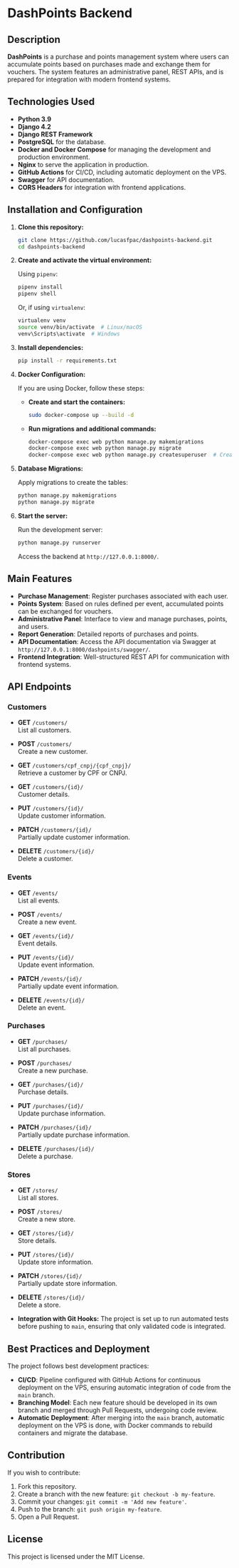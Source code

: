 # DashPoints Backend

## Description
**DashPoints** is a purchase and points management system where users can accumulate points based on purchases made and exchange them for vouchers. The system features an administrative panel, REST APIs, and is prepared for integration with modern frontend systems.

## Technologies Used
- **Python 3.9**
- **Django 4.2**
- **Django REST Framework**
- **PostgreSQL** for the database.
- **Docker and Docker Compose** for managing the development and production environment.
- **Nginx** to serve the application in production.
- **GitHub Actions** for CI/CD, including automatic deployment on the VPS.
- **Swagger** for API documentation.
- **CORS Headers** for integration with frontend applications.
<!-- - **JWT** for secure authentication. -->
<!-- - **Phonenumbers** for phone number validation. -->

## Installation and Configuration

1. **Clone this repository:**

    ```bash
    git clone https://github.com/lucasfpac/dashpoints-backend.git
    cd dashpoints-backend
    ```

2. **Create and activate the virtual environment:**

    Using `pipenv`:

    ```bash
    pipenv install
    pipenv shell
    ```

    Or, if using `virtualenv`:

    ```bash
    virtualenv venv
    source venv/bin/activate  # Linux/macOS
    venv\Scripts\activate  # Windows
    ```

3. **Install dependencies:**

    ```bash
    pip install -r requirements.txt
    ```

4. **Docker Configuration:**

    If you are using Docker, follow these steps:

    - **Create and start the containers:**

        ```bash
        sudo docker-compose up --build -d
        ```

    - **Run migrations and additional commands:**

        ```bash
        docker-compose exec web python manage.py makemigrations
        docker-compose exec web python manage.py migrate
        docker-compose exec web python manage.py createsuperuser  # Create optional superuser
        ```

5. **Database Migrations:**

    Apply migrations to create the tables:

    ```bash
    python manage.py makemigrations
    python manage.py migrate
    ```

6. **Start the server:**

    Run the development server:

    ```bash
    python manage.py runserver
    ```

    Access the backend at `http://127.0.0.1:8000/`.

## Main Features

- **Purchase Management**: Register purchases associated with each user.
- **Points System**: Based on rules defined per event, accumulated points can be exchanged for vouchers.
- **Administrative Panel**: Interface to view and manage purchases, points, and users.
- **Report Generation**: Detailed reports of purchases and points.
- **API Documentation**: Access the API documentation via Swagger at `http://127.0.0.1:8000/dashpoints/swagger/`.
- **Frontend Integration**: Well-structured REST API for communication with frontend systems.
<!-- - **User Authentication System**: Login and registration of users using JWT. -->

## API Endpoints

### Customers
- **GET** `/customers/`  
  List all customers.
  
- **POST** `/customers/`  
  Create a new customer.

- **GET** `/customers/cpf_cnpj/{cpf_cnpj}/`  
  Retrieve a customer by CPF or CNPJ.

- **GET** `/customers/{id}/`  
  Customer details.

- **PUT** `/customers/{id}/`  
  Update customer information.

- **PATCH** `/customers/{id}/`  
  Partially update customer information.

- **DELETE** `/customers/{id}/`  
  Delete a customer.

### Events
- **GET** `/events/`  
  List all events.
  
- **POST** `/events/`  
  Create a new event.

- **GET** `/events/{id}/`  
  Event details.

- **PUT** `/events/{id}/`  
  Update event information.

- **PATCH** `/events/{id}/`  
  Partially update event information.

- **DELETE** `/events/{id}/`  
  Delete an event.

### Purchases
- **GET** `/purchases/`  
  List all purchases.
  
- **POST** `/purchases/`  
  Create a new purchase.

- **GET** `/purchases/{id}/`  
  Purchase details.

- **PUT** `/purchases/{id}/`  
  Update purchase information.

- **PATCH** `/purchases/{id}/`  
  Partially update purchase information.

- **DELETE** `/purchases/{id}/`  
  Delete a purchase.

### Stores
- **GET** `/stores/`  
  List all stores.
  
- **POST** `/stores/`  
  Create a new store.

- **GET** `/stores/{id}/`  
  Store details.

- **PUT** `/stores/{id}/`  
  Update store information.

- **PATCH** `/stores/{id}/`  
  Partially update store information.

- **DELETE** `/stores/{id}/`  
  Delete a store.

<!-- ## Directory Structure

- `core/`: Main application with general configurations.
- `purchases/`: Module responsible for registering and managing purchases and points.
- `api/`: Configuration and endpoints of the API.
- `dashboard/`: Panel for displaying aggregated data of purchases and users. -->

<!-- ## Tests

- **Automated Test Setup:**
  This project follows best practices with unit and integration tests, ensuring that new implementations do not break existing functionality.

- **Run Tests:**

    ```bash
    python manage.py test
    ``` -->

- **Integration with Git Hooks:**
  The project is set up to run automated tests before pushing to `main`, ensuring that only validated code is integrated.

## Best Practices and Deployment

The project follows best development practices:

- **CI/CD**: Pipeline configured with GitHub Actions for continuous deployment on the VPS, ensuring automatic integration of code from the `main` branch.
- **Branching Model**: Each new feature should be developed in its own branch and merged through Pull Requests, undergoing code review.
- **Automatic Deployment**: After merging into the `main` branch, automatic deployment on the VPS is done, with Docker commands to rebuild containers and migrate the database.

## Contribution

If you wish to contribute:

1. Fork this repository.
2. Create a branch with the new feature: `git checkout -b my-feature`.
3. Commit your changes: `git commit -m 'Add new feature'`.
4. Push to the branch: `git push origin my-feature`.
5. Open a Pull Request.

## License
This project is licensed under the MIT License.
